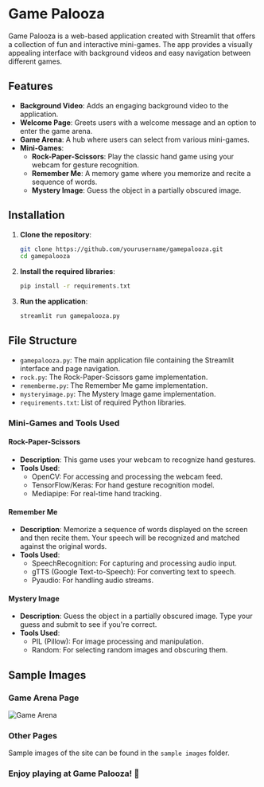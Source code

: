 # Game Palooza

Game Palooza is a web-based application created with Streamlit that offers a collection of fun and interactive mini-games. The app provides a visually appealing interface with background videos and easy navigation between different games.

## Features

- **Background Video**: Adds an engaging background video to the application.
- **Welcome Page**: Greets users with a welcome message and an option to enter the game arena.
- **Game Arena**: A hub where users can select from various mini-games.
- **Mini-Games**:
  - **Rock-Paper-Scissors**: Play the classic hand game using your webcam for gesture recognition.
  - **Remember Me**: A memory game where you memorize and recite a sequence of words.
  - **Mystery Image**: Guess the object in a partially obscured image.

## Installation

1. **Clone the repository**:
   ```bash
   git clone https://github.com/yourusername/gamepalooza.git
   cd gamepalooza
   ```

2. **Install the required libraries**:
   ```bash
   pip install -r requirements.txt
   ```

3. **Run the application**:
   ```bash
   streamlit run gamepalooza.py
   ```

## File Structure

- `gamepalooza.py`: The main application file containing the Streamlit interface and page navigation.
- `rock.py`: The Rock-Paper-Scissors game implementation.
- `rememberme.py`: The Remember Me game implementation.
- `mysteryimage.py`: The Mystery Image game implementation.
- `requirements.txt`: List of required Python libraries.


### Mini-Games and Tools Used

#### Rock-Paper-Scissors

- **Description**: This game uses your webcam to recognize hand gestures.
- **Tools Used**:
  - OpenCV: For accessing and processing the webcam feed.
  - TensorFlow/Keras: For hand gesture recognition model.
  - Mediapipe: For real-time hand tracking.

#### Remember Me

- **Description**: Memorize a sequence of words displayed on the screen and then recite them. Your speech will be recognized and matched against the original words.
- **Tools Used**:
  - SpeechRecognition: For capturing and processing audio input.
  - gTTS (Google Text-to-Speech): For converting text to speech.
  - Pyaudio: For handling audio streams.

#### Mystery Image

- **Description**: Guess the object in a partially obscured image. Type your guess and submit to see if you're correct.
- **Tools Used**:
  - PIL (Pillow): For image processing and manipulation.
  - Random: For selecting random images and obscuring them.

## Sample Images

### Game Arena Page
![Game Arena]([https://github.com/GOURIKP/Game-Palooza/blob/main/sample%20images/sampleimage1.png])

### Other Pages
Sample images of the site can be found in the `sample images` folder.

### Enjoy playing at Game Palooza! 👾
